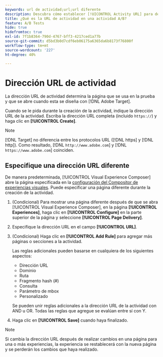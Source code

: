 ```yaml
---
keywords: url de actividad;url;url diferente
description: Descubra cómo establecer [!UICONTROL Activity URL] para definir páginas de prueba y garantizar un diseño de prueba preciso.
title: ¿Qué es la URL de actividad en una actividad A/B?
feature: A/B Tests
hide: true
hidefromtoc: true
exl-id: 7f1b8364-790d-4767-bff3-4217ced1a77b
source-git-commit: d5bd3b0d7cdf6eb06175a6365da6b8173f76800f
workflow-type: tm+mt
source-wordcount: '227'
ht-degree: 40%

---
```


# Dirección URL de actividad

La dirección URL de actividad determina la página que se usa en la prueba y que se abre cuando esta se diseña con [!DNL Adobe Target].

Cuando se le pida durante la creación de la actividad, indique la dirección URL de la actividad. Escriba la dirección URL completa (incluido `https://`) y haga clic en **[!UICONTROL Create]**.

>[!NOTE]
>
>[!DNL Target] no diferencia entre los protocolos URL ([!DNL https] y [!DNL http]). Como resultado, [!DNL `http://www.adobe.com`] y [!DNL `https://www.adobe.com`] coinciden.

## Especifique una dirección URL diferente

De manera predeterminada, [!UICONTROL Visual Experience Composer] abre la página especificada en la [configuración del Compositor de experiencias visuales](/help/main/administrating-target/visual-experience-composer-set-up.md). Puede especificar una página diferente durante la creación de la actividad.

1. (Condicional) Para mostrar una página diferente después de que se abra [!UICONTROL Visual Experience Composer], en la página **[!UICONTROL Experiences]**, haga clic en **[!UICONTROL Configure]** en la parte superior de la página y seleccione **[!UICONTROL Page Delivery]**.

1. Especifique la dirección URL en el campo **[!UICONTROL URL]**.

1. (Condicional) Haga clic en **[!UICONTROL Add Rule]** para agregar más páginas o secciones a la actividad.

   Las reglas adicionales pueden basarse en cualquiera de los siguientes aspectos:

   * Dirección URL
   * Dominio
   * Ruta
   * Fragmento hash (#)
   * Consulta
   * Parámetro de mbox
   * Personalizado

   Se pueden unir reglas adicionales a la dirección URL de la actividad con AND u OR. Todas las reglas que agregue se evalúan entre sí con Y.

1. Haga clic en **[!UICONTROL Save]** cuando haya finalizado.

<!-- If you entered a URL for a site that does not include the [!DNL Target]s JavaScript code, you cannot select page elements.

By default, the [!UICONTROL Visual Experience Composer] does not allow changes to elements containing JavaScript, such as rotating banners. You can toggle off **[!UICONTROL Render using JavaScript]** if you want to be able to alter those elements using the [!UICONTROL Visual Experience Composer].-->

>[!NOTE]
>
>Si cambia la dirección URL después de realizar cambios en una página para una o más experiencias, la experiencia se restablecerá con la nueva página y se perderán los cambios que haya realizado.
